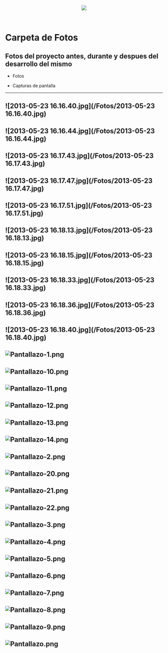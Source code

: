 <br/>
<p align="center">
  <img src="https://avatars2.githubusercontent.com/u/15052789?v=3&s=200">
</p>
<br/>

# Carpeta de Fotos

## Fotos del proyecto antes, durante y despues del desarrollo del mismo

* Fotos

* Capturas de pantalla

---
![2013-05-23 16.16.40.jpg](/Fotos/2013-05-23 16.16.40.jpg)
---
![2013-05-23 16.16.44.jpg](/Fotos/2013-05-23 16.16.44.jpg)
---
![2013-05-23 16.17.43.jpg](/Fotos/2013-05-23 16.17.43.jpg)
---
![2013-05-23 16.17.47.jpg](/Fotos/2013-05-23 16.17.47.jpg)
---
![2013-05-23 16.17.51.jpg](/Fotos/2013-05-23 16.17.51.jpg)
---
![2013-05-23 16.18.13.jpg](/Fotos/2013-05-23 16.18.13.jpg)
---
![2013-05-23 16.18.15.jpg](/Fotos/2013-05-23 16.18.15.jpg)
---
![2013-05-23 16.18.33.jpg](/Fotos/2013-05-23 16.18.33.jpg)
---
![2013-05-23 16.18.36.jpg](/Fotos/2013-05-23 16.18.36.jpg)
---
![2013-05-23 16.18.40.jpg](/Fotos/2013-05-23 16.18.40.jpg)
---
![Pantallazo-1.png](/Fotos/Pantallazo-1.png)
---
![Pantallazo-10.png](/Fotos/Pantallazo-10.png)
---
![Pantallazo-11.png](/Fotos/Pantallazo-11.png)
---
![Pantallazo-12.png](/Fotos/Pantallazo-12.png)
---
![Pantallazo-13.png](/Fotos/Pantallazo-13.png)
---
![Pantallazo-14.png](/Fotos/Pantallazo-14.png)
---
![Pantallazo-2.png](/Fotos/Pantallazo-2.png)
---
![Pantallazo-20.png](/Fotos/Pantallazo-20.png)
---
![Pantallazo-21.png](/Fotos/Pantallazo-21.png)
---
![Pantallazo-22.png](/Fotos/Pantallazo-22.png)
---
![Pantallazo-3.png](/Fotos/Pantallazo-3.png)
---
![Pantallazo-4.png](/Fotos/Pantallazo-4.png)
---
![Pantallazo-5.png](/Fotos/Pantallazo-5.png)
---
![Pantallazo-6.png](/Fotos/Pantallazo-6.png)
---
![Pantallazo-7.png](/Fotos/Pantallazo-7.png)
---
![Pantallazo-8.png](/Fotos/Pantallazo-8.png)
---
![Pantallazo-9.png](/Fotos/Pantallazo-9.png)
---
![Pantallazo.png](/Fotos/Pantallazo.png)
---
